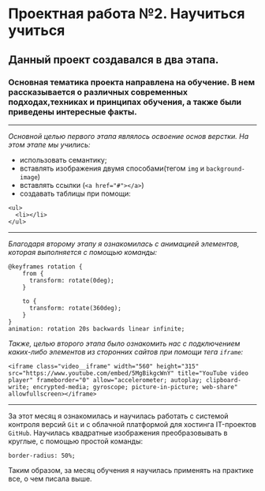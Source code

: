 # Проектная работа №2. Научиться учиться 

## Данный проект создавался в два этапа.

### Основная тематика проекта направлена на обучение. В нем  рассказывается о различных современных подходах,техниках и принципах обучения, а также были приведены интересные факты.

___
*Основной целью первого этапа являлось  освоение основ верстки. На этом этапе мы учились:*

* использовать семантику;
* вставлять изображения двумя способами(тегом `img` и `background-image`)
* вставлять ссылки (`<a href="#"></a>`)
* создавать таблицы при помощи:

```
<ul>
  <li></li>
</ul>
```  

----

*Благодаря второму этапу я ознакомилась с анимацией элементов, которая выполняется с помощью команды:*

```
@keyframes rotation {
    from {
      transform: rotate(0deg);
    }
  
    to {
      transform: rotate(360deg);
    }
}
animation: rotation 20s backwards linear infinite;
```

*Также, целью второго этапа было ознакомить нас с подключением каких-либо элементов из сторонних сайтов при помощи тега `iframe`:*

```
<iframe class="video__iframe" width="560" height="315" src="https://www.youtube.com/embed/5MgBikgcWnY" title="YouTube video player" frameborder="0" allow="accelerometer; autoplay; clipboard-write; encrypted-media; gyroscope; picture-in-picture; web-share" allowfullscreen></iframe>
```

___
За этот месяц я ознакомилась и научилась работать с системой контроля версий `Git` и с облачной платформой для хостинга IT-проектов `GitHub`. Научилась квадратные изображения преобразовывать в круглые, с помощью простой команды:
 ```
 border-radius: 50%;
 ```
 Таким образом, за месяц обучения я научилась применять на практике все, о чем писала выше.